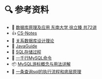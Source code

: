 # 🔍 参考资料

-  🏫 [数据库原理及应用 东南大学 徐立臻 共72讲](https://www.bilibili.com/video/BV1ux411G7Bs?from=search&seid=3745804853448734786)
-  👍 [CS-Notes](https://github.com/CyC2018/CS-Notes/blob/master/notes/)
-  📜 [关系数据库设计理论](https://blog.csdn.net/calcular/article/details/79332453)
-  🦊 [JavaGuide](https://gitee.com/SnailClimb/JavaGuide/blob/master/docs/database/MySQL.md)
-  🎉 [SQL存储过程](https://www.jianshu.com/p/77c888044efd)
-  🐳 [一千行MySQL命令](https://shockerli.net/post/1000-line-mysql-note/)
- 📦 [MySQL游标概念与用法详解](https://www.jb51.net/article/164679.htm)
- 🚐 [一条查询sql的执行流程和底层原理](https://www.cnblogs.com/jindp/p/10744707.html)